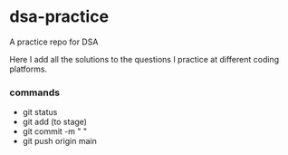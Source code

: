 # dsa-practice
A practice repo for DSA

Here I add all the solutions to the questions I practice at different coding platforms.

### commands  

- git status  
- git add (to stage) 
- git commit -m " " 
- git push origin main